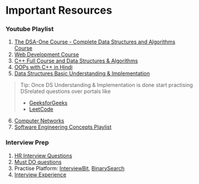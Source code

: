 <h1> Important Resources</h1>

<h3>Youtube Playlist</h3>

1. [The DSA-One Course - Complete Data Structures and Algorithms Course](https://www.youtube.com/playlist?list=PLUcsbZa0qzu3yNzzAxgvSgRobdUUJvz7p)
2. [Web Development Course](https://www.youtube.com/playlist?list=PLfqMhTWNBTe3H6c9OGXb5_6wcc1Mca52n)
3. [C++ Full Course and Data Structures & Algorithms](https://www.youtube.com/playlist?list=PLfqMhTWNBTe0b2nM6JHVCnAkhQRGiZMSJ)
4. [OOPs with C++ in Hindi](https://youtube.com/playlist?list=PLLYz8uHU480j37APNXBdPz7YzAi4XlQU)
5. [Data Structures Basic Understanding & Implementation](https://youtube.com/playlist?list=PL2_aWCzGMAwI3W_JlcBbtYTwiQSsOTa6P)

> Tip: Once DS Understanding & Implementation is done start practising DSrelated questions over portals like
> * [GeeksforGeeks](https://practice.geeksforgeeks.org/home/)
> * [LeetCode](https://leetcode.com/problemset/all/)

6. [Computer Networks](https://www.youtube.com/playlist?list=PLxCzCOWd7aiGFBD2-2joCpWOLUrDLvVV_)
7. [Software Engineering Concepts Playlist](https://www.youtube.com/playlist?list=PLxCzCOWd7aiEed7SKZBnC6ypFDWYLRvB2)

<h3>Interview Prep</h3>

1. [HR Interview Questions](https://www.naukri.com/blog/frequently-asked-hr-interview-questions-and-answers)
2. [Must DO questions](https://www.geeksforgeeks.org/must-do-coding-questions-for-companies-like-amazon-microsoft-adobe/)
3. Practise Platform: [InterviewBit](https://www.interviewbit.com/practice/), [BinarySearch](https://binarysearch.com/)
4. [Interview Experience](https://www.geeksforgeeks.org/company-interview-corner/)
